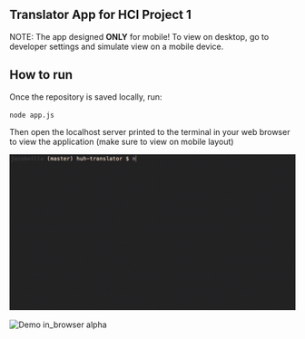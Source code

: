 ## Translator App for HCI Project 1

NOTE: The app designed **ONLY** for mobile! To view on desktop, go to developer settings and simulate view on a mobile device.

## How to run

Once the repository is saved locally, run:

`node app.js`

Then open the localhost server printed to the terminal in your web browser to view the application (make sure to view on mobile layout)

![Demo run_local alpha](Previews/run_localhost.gif)

![Demo in_browser alpha](Previews/in_browser.gif)